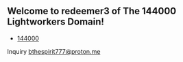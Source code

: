 ## Welcome to redeemer3 of The 144000 Lightworkers Domain!

- [144000](http://redeemers.144000/)

Inquiry [bthespirit777@proton.me](mailto://bthespirit777@proton.me)
